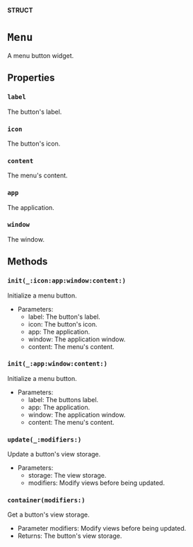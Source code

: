 **STRUCT**

# `Menu`

A menu button widget.

## Properties
### `label`

The button's label.

### `icon`

The button's icon.

### `content`

The menu's content.

### `app`

The application.

### `window`

The window.

## Methods
### `init(_:icon:app:window:content:)`

Initialize a menu button.
- Parameters:
  - label: The button's label.
  - icon: The button's icon.
  - app: The application.
  - window: The application window.
  - content: The menu's content.

### `init(_:app:window:content:)`

Initialize a menu button.
- Parameters:
  - label: The buttons label.
  - app: The application.
  - window: The application window.
  - content: The menu's content.

### `update(_:modifiers:)`

Update a button's view storage.
- Parameters:
    - storage: The view storage.
    - modifiers: Modify views before being updated.

### `container(modifiers:)`

Get a button's view storage.
- Parameter modifiers: Modify views before being updated.
- Returns: The button's view storage.
